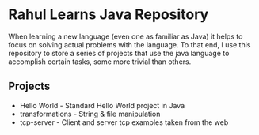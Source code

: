 # Rahul Learns Java Repository

When learning a new language (even one as familiar as Java) it helps to focus on solving actual problems with the language. To that end, I use this repository to store a series of projects that use the java language to accomplish certain tasks, some more trivial than others. 

## Projects
  - Hello World - Standard Hello World project in Java
  - transformations - String & file manipulation
  - tcp-server - Client and server tcp examples taken from the web
